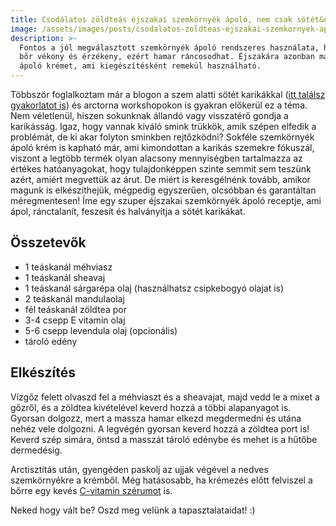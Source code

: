 ```yaml
---
title: Csodálatos zöldteás éjszakai szemkörnyék ápoló, nem csak sötét&nbsp;karikákra
image: /assets/images/posts/csodalatos-zoldteas-ejszakai-szemkornyek-apolo-nem-csak-sotet-karikakra-social.jpg
description: >-
  Fontos a jól megválasztott szemkörnyék ápoló rendszeres használata, hiszen a szemkörnyéki
  bőr vékony és érzékeny, ezért hamar ráncosodhat. Éjszakára azonban magad is készíthetsz
  ápoló krémet, ami kiegészítésként remekül használható.
---
```


Többször foglalkoztam már a blogon a szem alatti sötét karikákkal
([itt találsz gyakorlatot is][karika])
és arctorna workshopokon is gyakran előkerül ez a téma. Nem véletlenül, hiszen
sokunknak állandó vagy visszatérő gondja a karikásság. Igaz, hogy vannak kiváló
smink trükkök, amik szépen elfedik a problémát, de ki akar folyton sminkben
rejtőzködni? Sokféle szemkörnyék ápoló krém is kapható már, ami kimondottan a
karikás szemekre fókuszál, viszont a legtöbb termék olyan alacsony mennyiségben
tartalmazza az értékes hatóanyagokat, hogy tulajdonképpen szinte semmit sem
teszünk azért, amiért megvettük az árut. De miért is keresgélnénk tovább, amikor
magunk is elkészíthejük, mégpedig egyszerűen, olcsóbban és garantáltan
méregmentesen! Íme egy szuper éjszakai szemkörnyék ápoló receptje, ami ápol,
ránctalanít, feszesít és halványítja a sötét karikákat.

## Összetevők

*   1 teáskanál méhviasz
*   1 teáskanál sheavaj
*   1 teáskanál sárgarépa olaj (használhatsz csipkebogyó olajat is)
*   2 teáskanál mandulaolaj
*   fél teáskanál zöldtea por
*   3-4 csepp E vitamin olaj
*   5-6 csepp levendula olaj (opcionális)
*   tároló edény

## Elkészítés

Vízgőz felett olvaszd fel a méhviaszt és a sheavajat, majd vedd le a mixet a
gőzről, és a zöldtea kivételével keverd hozzá a többi alapanyagot is. Gyorsan
dolgozz, mert a massza hamar elkezd megdermedni és utána nehéz vele dolgozni. A
legvégén gyorsan keverd hozzá a zöldtea port is! Keverd szép simára, öntsd a
masszát tároló edénybe és mehet is a hűtőbe dermedésig.

Arctisztítás után, gyengéden paskolj az ujjak végével a nedves szemkörnyékre a
krémből. Még hatásosabb, ha krémezés előtt felviszel a bőrre egy kevés
[C-vitamin szérumot][cvitamin] is.

Neked hogy vált be? Oszd meg velünk a tapasztalataidat! :)

[karika]: http://arctornamonival.blog.hu/2016/11/18/szem_alatti_karikak_eltuntetese
[cvitamin]: http://arctornamonival.blog.hu/2017/05/22/szamuzd_a_rancokat_sajat_keszitesu_szerummal



